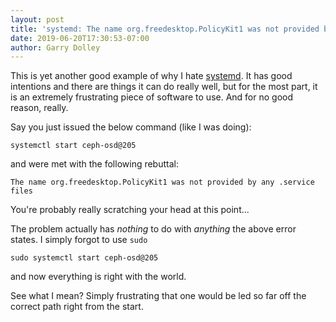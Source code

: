 ```yaml
---
layout: post
title: 'systemd: The name org.freedesktop.PolicyKit1 was not provided by any .service files, or you just forgot sudo'
date: 2019-06-20T17:30:53-07:00
author: Garry Dolley
---
```


This is yet another good example of why I hate
[systemd](https://en.wikipedia.org/wiki/Systemd).  It has good intentions and
there are things it can do really well, but for the most part, it is an
extremely frustrating piece of software to use.  And for no good reason,
really.

Say you just issued the below command (like I was doing):

```
systemctl start ceph-osd@205
```

and were met with the following rebuttal:

```
The name org.freedesktop.PolicyKit1 was not provided by any .service files
```

You're probably really scratching your head at this point...

The problem actually has *nothing* to do with *anything* the above error
states.  I simply forgot to use ``sudo``

```
sudo systemctl start ceph-osd@205
```

and now everything is right with the world.

See what I mean?  Simply frustrating that one would be led so far off
the correct path right from the start.

